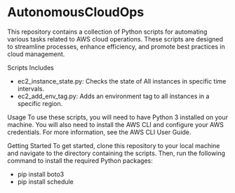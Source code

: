 # AutonomousCloudOps
This repository contains a collection of Python scripts for automating various tasks related to AWS cloud operations. These scripts are designed to streamline processes, enhance efficiency, and promote best practices in cloud management.

Scripts Includes
- ec2_instance_state.py: Checks the state of All instances in specific time intervals.
- ec2_add_env_tag.py: Adds an environment tag to all instances in a specific region.





Usage
To use these scripts, you will need to have Python 3 installed on your machine. You will also need to install the AWS CLI and configure your AWS credentials. For more information, see the AWS CLI User Guide.

Getting Started
To get started, clone this repository to your local machine and navigate to the directory containing the scripts. Then, run the following command to install the required Python packages:
- pip install boto3
- pip install schedule

